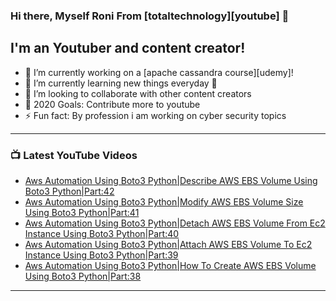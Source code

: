 ### Hi there, Myself Roni From [totaltechnology][youtube] 👋

## I'm an Youtuber and content creator!
- 🔭 I’m currently working on a [apache cassandra course][udemy]!
- 🌱 I’m currently learning new things everyday 🤣
- 👯 I’m looking to collaborate with other content creators
- 🥅 2020 Goals: Contribute more to youtube
- ⚡ Fun fact: By profession i am working on cyber security topics



---

### 📺 Latest YouTube Videos
<!-- YOUTUBE:START -->
- [Aws Automation Using Boto3 Python|Describe AWS EBS Volume Using Boto3 Python|Part:42](https://www.youtube.com/watch?v=1pN5Z0-Ap_w)
- [Aws Automation Using Boto3 Python|Modify AWS EBS Volume Size Using Boto3 Python|Part:41](https://www.youtube.com/watch?v=BLF6_dyYhvY)
- [Aws Automation Using Boto3 Python|Detach AWS EBS Volume From Ec2 Instance Using Boto3 Python|Part:40](https://www.youtube.com/watch?v=jRqa6ZWul8U)
- [Aws Automation Using Boto3 Python|Attach AWS EBS Volume To Ec2 Instance Using Boto3 Python|Part:39](https://www.youtube.com/watch?v=G4FCqn8yY4c)
- [Aws Automation Using Boto3 Python|How To Create AWS EBS Volume Using Boto3 Python|Part:38](https://www.youtube.com/watch?v=oNwcSQ5eayg)
<!-- YOUTUBE:END -->

---


